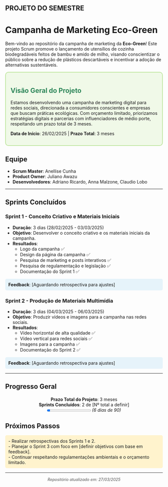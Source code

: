 ## PROJETO DO SEMESTRE  
# Campanha de Marketing Eco-Green

Bem-vindo ao repositório da campanha de marketing da **Eco-Green**! Este projeto Scrum promove o lançamento de utensílios de cozinha biodegradáveis feitos de bambu e amido de milho, visando conscientizar o público sobre a redução de plásticos descartáveis e incentivar a adoção de alternativas sustentáveis.

<div style="background-color: #f0f9e8; padding: 15px; border-radius: 10px; border: 2px solid #bae498;">
  <h2 style="color: #2d8659;">Visão Geral do Projeto</h2>
  <p>Estamos desenvolvendo uma campanha de marketing digital para redes sociais, direcionada a consumidores conscientes e empresas que buscam práticas ecológicas. Com orçamento limitado, priorizamos estratégias digitais e parcerias com influenciadores de médio porte, respeitando um prazo total de 3 meses.</p>
  <p><strong>Data de Início</strong>: 26/02/2025 | <strong>Prazo Total</strong>: 3 meses</p>
</div>

## Equipe
- **Scrum Master**: Anellise Cunha
- **Product Owner**: Juliano Awazu
- **Desenvolvedores**: Adriano Ricardo, Anna Malzone, Claudio Lobo

---

## Sprints Concluídos

### Sprint 1 - Conceito Criativo e Materiais Iniciais
- **Duração**: 3 dias (28/02/2025 - 03/03/2025)
- **Objetivo**: Desenvolver o conceito criativo e os materiais iniciais da campanha.
- **Resultados**:
  - Logo da campanha ✅
  - Design da página da campanha ✅
  - Pesquisa de marketing e posts interativos ✅
  - Pesquisa de regulamentação e legislação ✅
  - Documentação do Sprint 1 ✅

<div style="background-color: #e6f3fa; padding: 10px; border-radius: 5px; margin-top: 10px;">
  <strong>Feedback</strong>: [Aguardando retrospectiva para ajustes]
</div>

### Sprint 2 - Produção de Materiais Multimídia
- **Duração**: 3 dias (04/03/2025 - 06/03/2025)
- **Objetivo**: Produzir vídeos e imagens para a campanha nas redes sociais.
- **Resultados**:
  - Vídeo horizontal de alta qualidade ✅
  - Vídeo vertical para redes sociais ✅
  - Imagens para a campanha ✅
  - Documentação do Sprint 2 ✅

<div style="background-color: #e6f3fa; padding: 10px; border-radius: 5px; margin-top: 10px;">
  <strong>Feedback</strong>: [Aguardando retrospectiva para ajustes]
</div>

---

## Progresso Geral
<div style="text-align: center; margin: 20px 0;">
  <strong>Prazo Total do Projeto</strong>: 3 meses<br>
  <strong>Sprints Concluídos</strong>: 2 de [Nº total a definir]<br>
  <progress value="6" max="90"></progress> <em>(6 dias de 90)</em>
</div>

## Próximos Passos
<div style="background-color: #fff3cd; padding: 10px; border-radius: 5px;">
  - Realizar retrospectivas dos Sprints 1 e 2.<br>
  - Planejar o Sprint 3 com foco em [definir objetivos com base em feedback].<br>
  - Continuar respeitando regulamentações ambientais e o orçamento limitado.
</div>

---

<div style="text-align: center; font-size: 0.9em; color: #555;">
  <em>Repositório atualizado em: 27/03/2025</em>
</div>